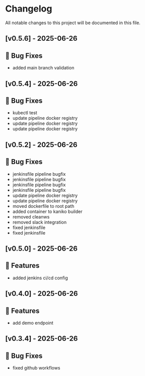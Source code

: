 # Changelog

All notable changes to this project will be documented in this file.
## [v0.5.6] - 2025-06-26

## 🐛 Bug Fixes

- added main branch validation

## [v0.5.4] - 2025-06-26

## 🐛 Bug Fixes

- kubectl test
- update pipeline docker registry
- update pipeline docker registry
- update pipeline docker registry

## [v0.5.2] - 2025-06-26

## 🐛 Bug Fixes

- jenkinsfile pipeline bugfix
- jenkinsfile pipeline bugfix
- jenkinsfile pipeline bugfix
- jenkinsfile pipeline bugfix
- update pipeline docker registry
- update pipeline docker registry
- moved dockerfile to root path
- added container to kaniko builder
- removed cleanws
- removed slack integration
- fixed jenkinsfile
- fixed jenkinsfile

## [v0.5.0] - 2025-06-26

## 🚀 Features

- added jenkins ci/cd config

## [v0.4.0] - 2025-06-26

## 🚀 Features

- add demo endpoint

## [v0.3.4] - 2025-06-26

## 🐛 Bug Fixes

- fixed github workflows


